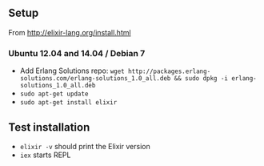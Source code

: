 Setup
-----

From http://elixir-lang.org/install.html

### Ubuntu 12.04 and 14.04 / Debian 7

 - Add Erlang Solutions repo: `wget http://packages.erlang-solutions.com/erlang-solutions_1.0_all.deb && sudo dpkg -i erlang-solutions_1.0_all.deb`
 - `sudo apt-get update`
 - `sudo apt-get install elixir`

Test installation
-----------------

 - `elixir -v` should print the Elixir version
 - `iex` starts REPL
